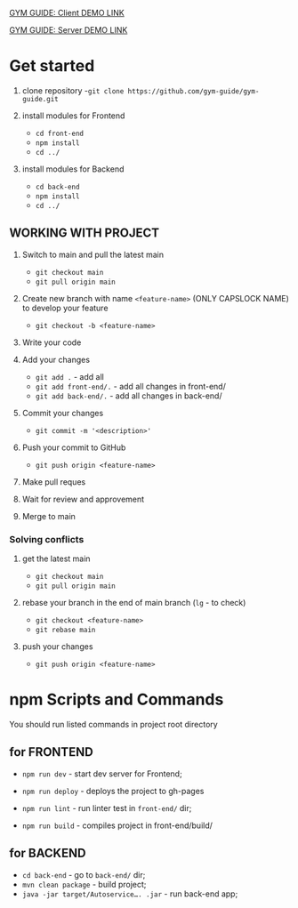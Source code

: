 [GYM GUIDE: Client DEMO LINK](https://gym-guide.github.io/gym-guide/)

[GYM GUIDE: Server DEMO LINK](https://gym-guide.github.io/gym-guide/)

# Get started

1. clone repository -`git clone https://github.com/gym-guide/gym-guide.git`

2. install modules for Frontend

   - `cd front-end`
   - `npm install`
   - `cd ../`

3. install modules for Backend
   - `cd back-end`
   - `npm install`
   - `cd ../`

## WORKING WITH PROJECT

1.  Switch to main and pull the latest main

    - `git checkout main`
    - `git pull origin main`

2.  Create new branch with name `<feature-name>` (ONLY CAPSLOCK NAME) to develop your feature

    - `git checkout -b <feature-name>`

3.  Write your code

4.  Add your changes

    - `git add .` - add all
    - `git add front-end/.` - add all changes in front-end/
    - `git add back-end/.` - add all changes in back-end/

5.  Commit your changes

    - `git commit -m '<description>'`

6.  Push your commit to GitHub

    - `git push origin <feature-name>`

7.  Make pull reques

8.  Wait for review and approvement

7.  Merge to main

### Solving conflicts

1. get the latest main

   - `git checkout main`
   - `git pull origin main`

2. rebase your branch in the end of main branch (`lg` - to check)

   - `git checkout <feature-name>`
   - `git rebase main`

3. push your changes

   - `git push origin <feature-name>`

# npm Scripts and Commands

You should run listed commands in project root directory

## for FRONTEND

- `npm run dev` - start dev server for Frontend;
- `npm run deploy` - deploys the project to gh-pages

- `npm run lint` - run linter test in `front-end/` dir;
- `npm run build` - compiles project in front-end/build/

## for BACKEND
- `cd back-end` - go to `back-end/` dir;
- `mvn clean package` - build project;
- `java -jar target/Autoservice…. .jar` - run back-end app;
